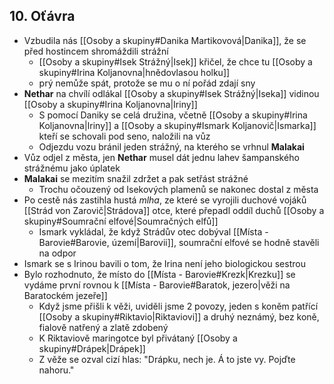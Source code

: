 ## 10. Oťávra
- Vzbudila nás [[Osoby a skupiny#Danika Martikovová|Danika]], že se před hostincem shromáždili strážní
	- [[Osoby a skupiny#Isek Strážný|Isek]] křičel, že chce tu [[Osoby a skupiny#Irina Koljanovna|hnědovlasou holku]]
	- prý nemůže spát, protože se mu o ní pořád zdají sny
- **Nethar** na chvílí odlákal [[Osoby a skupiny#Isek Strážný|Iseka]] vidinou [[Osoby a skupiny#Irina Koljanovna|Iriny]] 
	- S pomocí Daniky se celá družina, včetně [[Osoby a skupiny#Irina Koljanovna|Iriny]] a [[Osoby a skupiny#Ismark Koljanovič|Ismarka]] kteří se schovali pod seno, naložili na vůz
	- Odjezdu vozu bránil jeden strážný, na kterého se vrhnul **Malakai**
- Vůz odjel z města, jen **Nethar** musel dát jednu lahev šampanského strážnému jako úplatek
- **Malakai** se mezitím snažil zdržet a pak setřást strážné
	- Trochu očouzený od Isekových plamenů se nakonec dostal z města
- Po cestě nás zastihla hustá *mlha*, ze které se vyrojili duchové vojáků [[Strád von Zarovič|Strádova]] otce, které přepadl oddíl duchů [[Osoby a skupiny#Soumrační elfové|Soumračných elfů]]
	- Ismark vykládal, že když Strádův otec dobýval [[Místa - Barovie#Barovie, území|Barovii]], soumrační elfové se hodně stavěli na odpor
- Ismark se s Irinou bavili o tom, že Irina není jeho biologickou sestrou
- Bylo rozhodnuto, že místo do [[Místa - Barovie#Krezk|Krezku]] se vydáme první rovnou k [[Místa - Barovie#Baratok, jezero|věži na Baratockém jezeře]]
	- Když jsme přišli k věži, uviděli jsme 2 povozy, jeden s koněm patřící [[Osoby a skupiny#Riktavio|Riktaviovi]] a druhý neznámý, bez koně, fialově natřený a zlatě zdobený
	- K Riktaviově maringotce byl přivátaný [[Osoby a skupiny#Drápek|Drápek]]
	- Z věže se ozval cizí hlas: "Drápku, nech je. Á to jste vy. Pojďte nahoru."